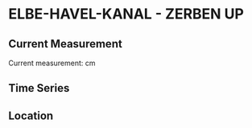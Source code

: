 # ELBE-HAVEL-KANAL - ZERBEN UP

## Current Measurement

Current measurement: <Value topic="rivers/pegel-online/EHK/ZERBEN-UP/measurementValue"/> cm

## Time Series

<TimeSeries topic="rivers/pegel-online/EHK/ZERBEN-UP/measurementValue" period="week" />

## Location

<WorldMap>
  <Marker lat="52.35067989593104" lon="11.969785382757323" labelTopic="rivers/pegel-online/EHK/ZERBEN-UP/measurementValue" />
</WorldMap>

